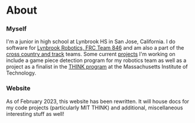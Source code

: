 # About

### Myself

I'm a junior in high school at Lynbrook HS in San Jose, California. I do software for [Lynbrook Robotics, FRC Team 846](https://github.com/Team846) and am also a part of the [cross country and track](https://apawate.github.io/xc) teams. Some current [projects](https://apawate.github.io/projects) I'm working on include a game piece detection program for my robotics team as well as a project as a finalist in the [THINK program](https://think.mit.edu) at the Massachusetts Institute of Technology.

### Website

As of February 2023, this website has been rewritten. It will house docs for my code projects (particularly MIT THINK) and additional, miscellaneous interesting stuff as well!
